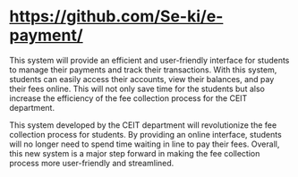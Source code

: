 # https://github.com/Se-ki/e-payment/
This system will provide an efficient and user-friendly interface for 
students to manage their payments and track their transactions. With this system, 
students can easily access their accounts, view their balances, and pay their fees online. 
This will not only save time for the students but also increase the efficiency of the fee collection process for the CEIT department.

This system developed by the CEIT department will revolutionize the fee collection 
process for students. By providing an online interface, students will no longer need to 
spend time waiting in line to pay their fees. Overall, this new system is a major step 
forward in making the fee collection process more user-friendly and streamlined.
